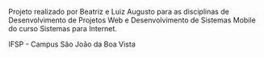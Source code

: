 Projeto realizado por Beatriz e Luiz Augusto para as disciplinas de Desenvolvimento de Projetos Web e Desenvolvimento de Sistemas Mobile do curso Sistemas para Internet.

IFSP - Campus São João da Boa Vista
